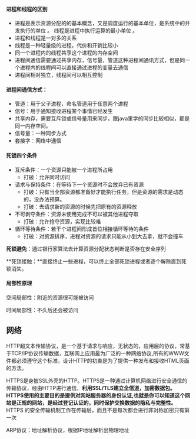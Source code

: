 #### 进程和线程的区别

-  进程是表示资源分配的的基本概念，又是调度运行的基本单位，是系统中的并发执行的单位 。 线程是进程中执行运算的最小单位 。
-  进程和线程是一对多的关系
-  线程是一种轻量级的进程，代价和开销比较小
-  同一个进程内的线程共享这个进程的内存空间
-  进程间通信需要通过共享内存，信号量，管道这种进程间通讯方式，但是同一个进程内的线程间可以直接通过进程的变量去通信
-  进程间相对独立，线程间可以相互控制



#### 进程间通信方式：

- 管道：用于父子进程，命名管道用于任意两个进程
- 信号：用于通知接收进程某个事情已经发生
- 共享内存，需要互斥锁或信号量用来同步，跟java里学的同步比较相似，都是同一内存空间。
- 信号量：一种同步方式
- 套接字：网络中通信



#### 死锁四个条件

- 互斥条件：一个资源只能被一个进程所占用
  - 打破：允许同时访问
- 请求与保持条件：在等待下一个资源时不会放弃已有资源
  - 打破：只有当全部资源都准备好才能执行任务，但是资源的需求是动态的，没办法预算。
  - 打破：去请求新的资源的时候先把原有的资源释放
- 不可剥夺条件：资源未使用完成不可以被其他进程夺取
  - 打破：允许抢夺资源，实现比较难
- 循环等待条件：若干个进程间形成首位相接循环等待的条件
  - 打破：对资源排序，进程对资源的请求只能从小到大去拿，就不会撞车

**死锁避免**：通过银行家算法去计算资源分配状态判断是否存在安全序列

**死锁接触：**直接终止一些进程，可以终止全部死锁进程或者逐个解除直到死锁消失。



#### 局部性原理

空间局部性：附近的资源很可能被访问

时间局部性：不久后还会被访问



## 网络

 HTTP超文本传输协议，是一个基于请求与响应，无状态的，应用层的协议，常基于TCP/IP协议传输数据，互联网上应用最为广泛的一种网络协议,所有的WWW文件都必须遵守这个标准。设计HTTP的初衷是为了提供一种发布和接收HTML页面的方法。 

 HTTPS是身披SSL外壳的HTTP。HTTPS是一种通过计算机网络进行安全通信的传输协议，经由HTTP进行通信，**利用SSL/TLS建立全信道，加密数据包。HTTPS使用的主要目的是提供对网站服务器的身份认证,也就是你可以知道这个网站是正规的网站，是经过登记认证的，同时保护交换数据的隐私与完整性。**    HTTPS 的安全传输机制工作在传输层，而且不是每次都会进行非对称加密只有第一次



ARP协议：地址解析协议，根据IP地址解析出物理地址